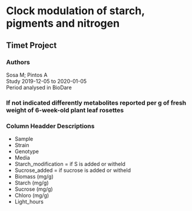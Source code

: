 # Clock modulation of starch, pigments and nitrogen
## Timet Project	

### Authors
Sosa M; Pintos A	
Study 2019-12-05 to 2020-01-05		
Period analysed in BioDare			

### If not indicated differently metabolites reported per g of fresh weight of 6-week-old plant leaf rosettes						

### Column Headder Descriptions
* Sample
* Strain 
* Genotype 
* Media
* Starch_modification = if S is added or witheld
* Sucrose_added = if sucrose is added or witheld
* Biomass (mg/g)
* Starch (mg/g)
* Sucrose (mg/g) 
* Chloro (mg/g)
* Light_hours

